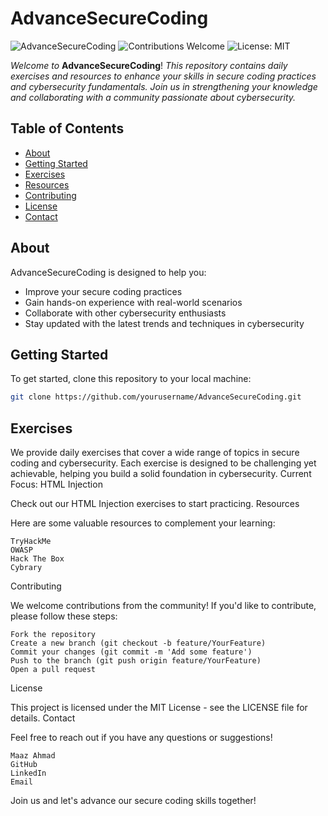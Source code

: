# AdvanceSecureCoding

![AdvanceSecureCoding](https://img.shields.io/badge/Cybersecurity-Advanced-blue.svg) 
![Contributions Welcome](https://img.shields.io/badge/Contributions-Welcome-brightgreen.svg) 
![License: MIT](https://img.shields.io/badge/License-MIT-yellow.svg)

*Welcome to* **AdvanceSecureCoding**! *This repository contains daily exercises and resources to enhance your skills in secure coding practices and cybersecurity fundamentals. Join us in strengthening your knowledge and collaborating with a community passionate about cybersecurity.*

## Table of Contents

- [About](#about)
- [Getting Started](#getting-started)
- [Exercises](#exercises)
- [Resources](#resources)
- [Contributing](#contributing)
- [License](#license)
- [Contact](#contact)

## About

AdvanceSecureCoding is designed to help you:
- Improve your secure coding practices
- Gain hands-on experience with real-world scenarios
- Collaborate with other cybersecurity enthusiasts
- Stay updated with the latest trends and techniques in cybersecurity

## Getting Started

To get started, clone this repository to your local machine:

```bash
git clone https://github.com/yourusername/AdvanceSecureCoding.git
```


## Exercises

We provide daily exercises that cover a wide range of topics in secure coding and cybersecurity. Each exercise is designed to be challenging yet achievable, helping you build a solid foundation in cybersecurity.
Current Focus: HTML Injection

Check out our HTML Injection exercises to start practicing.
Resources

Here are some valuable resources to complement your learning:

    TryHackMe
    OWASP
    Hack The Box
    Cybrary

Contributing

We welcome contributions from the community! If you'd like to contribute, please follow these steps:

    Fork the repository
    Create a new branch (git checkout -b feature/YourFeature)
    Commit your changes (git commit -m 'Add some feature')
    Push to the branch (git push origin feature/YourFeature)
    Open a pull request

License

This project is licensed under the MIT License - see the LICENSE file for details.
Contact

Feel free to reach out if you have any questions or suggestions!

    Maaz Ahmad
    GitHub
    LinkedIn
    Email

Join us and let's advance our secure coding skills together!
